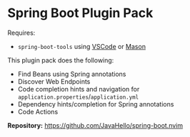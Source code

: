 # Spring Boot Plugin Pack

Requires:

- `spring-boot-tools` using [VSCode](https://marketplace.visualstudio.com/items?itemName=vmware.vscode-spring-boot) or [Mason](https://github.com/mason-org/mason-registry/blob/main/packages/vscode-spring-boot-tools/package.yaml)

This plugin pack does the following:

- Find Beans using Spring annotations
- Discover Web Endpoints
- Code completion hints and navigation for `application.properties`/`application.yml`
- Dependency hints/completion for Spring annotations
- Code Actions

**Repository:** <https://github.com/JavaHello/spring-boot.nvim>
